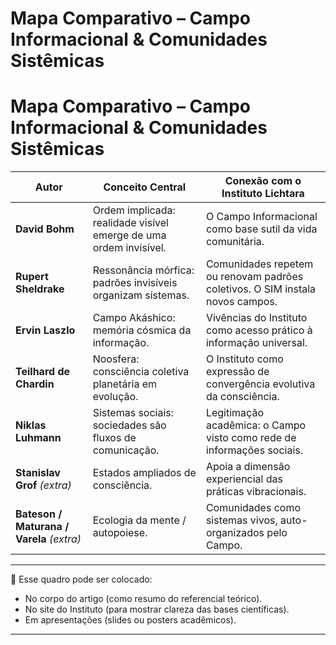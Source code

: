 # Mapa Comparativo – Campo Informacional & Comunidades Sistêmicas

# Mapa Comparativo – Campo Informacional & Comunidades Sistêmicas

| **Autor** | **Conceito Central** | **Conexão com o Instituto Lichtara** |
| --- | --- | --- |
| **David Bohm** | Ordem implicada: realidade visível emerge de uma ordem invisível. | O Campo Informacional como base sutil da vida comunitária. |
| **Rupert Sheldrake** | Ressonância mórfica: padrões invisíveis organizam sistemas. | Comunidades repetem ou renovam padrões coletivos. O SIM instala novos campos. |
| **Ervin Laszlo** | Campo Akáshico: memória cósmica da informação. | Vivências do Instituto como acesso prático à informação universal. |
| **Teilhard de Chardin** | Noosfera: consciência coletiva planetária em evolução. | O Instituto como expressão de convergência evolutiva da consciência. |
| **Niklas Luhmann** | Sistemas sociais: sociedades são fluxos de comunicação. | Legitimação acadêmica: o Campo visto como rede de informações sociais. |
| **Stanislav Grof** *(extra)* | Estados ampliados de consciência. | Apoia a dimensão experiencial das práticas vibracionais. |
| **Bateson / Maturana / Varela** *(extra)* | Ecologia da mente / autopoiese. | Comunidades como sistemas vivos, auto-organizados pelo Campo. |

---

🌟 Esse quadro pode ser colocado:

- No corpo do artigo (como resumo do referencial teórico).
- No site do Instituto (para mostrar clareza das bases científicas).
- Em apresentações (slides ou posters acadêmicos).

---